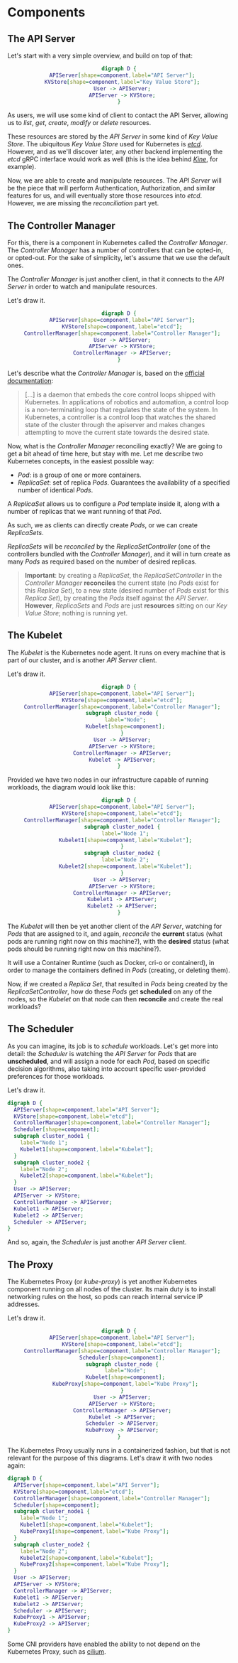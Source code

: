 # Components

## The API Server

Let's start with a very simple overview, and build on top of that:

<center>

```dot process
digraph D {
  APIServer[shape=component,label="API Server"];
  KVStore[shape=component,label="Key Value Store"];
  User -> APIServer;
  APIServer -> KVStore;
}
```

</center>

As users, we will use some kind of client to contact the API Server,
allowing us to *list*, *get*, *create*, *modify* or *delete*
resources.

These resources are stored by the *API Server* in some kind of
*Key Value Store*. The ubiquitous *Key Value Store* used for Kubernetes is
[*etcd*](https://etcd.io). However, and as we'll discover later, any
other backend implementing the *etcd* gRPC interface would work as
well (this is the idea behind [*Kine*](https://github.com/rancher/kine),
for example).

Now, we are able to create and manipulate resources. The *API Server*
will be the piece that will perform Authentication, Authorization, and
similar features for us, and will eventually store those resources
into *etcd*. However, we are missing the *reconciliation* part yet.

## The Controller Manager

For this, there is a component in Kubernetes called the *Controller
Manager*. The *Controller Manager* has a number of controllers that
can be opted-in, or opted-out. For the sake of simplicity, let's
assume that we use the default ones.

The *Controller Manager* is just another client, in that it connects
to the *API Server* in order to watch and manipulate resources.

Let's draw it.

<center>

```dot process
digraph D {
  APIServer[shape=component,label="API Server"];
  KVStore[shape=component,label="etcd"];
  ControllerManager[shape=component,label="Controller Manager"];
  User -> APIServer;
  APIServer -> KVStore;
  ControllerManager -> APIServer;
}
```

</center>

Let's describe what the *Controller Manager* is, based on the [official
documentation](https://kubernetes.io/docs/reference/command-line-tools-reference/kube-controller-manager/):

> [...] is a daemon that embeds the core control loops shipped with
> Kubernetes. In applications of robotics and automation, a control
> loop is a non-terminating loop that regulates the state of the
> system. In Kubernetes, a controller is a control loop that watches
> the shared state of the cluster through the apiserver and makes
> changes attempting to move the current state towards the desired
> state.

Now, what is the *Controller Manager* reconciling exactly? We are
going to get a bit ahead of time here, but stay with me. Let me
describe two Kubernetes concepts, in the easiest possible way:

* *Pod*: is a group of one or more containers.
* *ReplicaSet*: set of replica *Pods*. Guarantees the availability of a
  specified number of identical *Pods*.

A *ReplicaSet* allows us to configure a *Pod* template inside it,
along with a number of replicas that we want running of that *Pod*.

As such, we as clients can directly create *Pods*, or we can create
*ReplicaSets*.

*ReplicaSets* will be *reconciled* by the *ReplicaSetController* (one
of the controllers bundled with the *Controller Manager*), and it will
in turn create as many *Pods* as required based on the number of
desired replicas.

> **Important**: by creating a *ReplicaSet*, the *ReplicaSetController*
> in the *Controller Manager* **reconciles** the current state (no *Pods*
> exist for this *Replica Set*), to a new state (desired number of *Pods*
> exist for this *Replica Set*), by creating the *Pods* itself against
> the *API Server*. **However**, *ReplicaSets* and *Pods* are just
> **resources** sitting on our *Key Value Store*; nothing is running yet.

## The Kubelet

The *Kubelet* is the Kubernetes node agent. It runs on every machine
that is part of our cluster, and is another *API Server* client.

Let's draw it.

<center>

```dot process
digraph D {
  APIServer[shape=component,label="API Server"];
  KVStore[shape=component,label="etcd"];
  ControllerManager[shape=component,label="Controller Manager"];
  subgraph cluster_node {
    label="Node";
    Kubelet[shape=component];
  }
  User -> APIServer;
  APIServer -> KVStore;
  ControllerManager -> APIServer;
  Kubelet -> APIServer;
}
```

</center>

Provided we have two nodes in our infrastructure capable of running
workloads, the diagram would look like this:

<center>

```dot process
digraph D {
  APIServer[shape=component,label="API Server"];
  KVStore[shape=component,label="etcd"];
  ControllerManager[shape=component,label="Controller Manager"];
  subgraph cluster_node1 {
    label="Node 1";
    Kubelet1[shape=component,label="Kubelet"];
  }
  subgraph cluster_node2 {
    label="Node 2";
    Kubelet2[shape=component,label="Kubelet"];
  }
  User -> APIServer;
  APIServer -> KVStore;
  ControllerManager -> APIServer;
  Kubelet1 -> APIServer;
  Kubelet2 -> APIServer;
}
```

</center>

The *Kubelet* will then be yet another client of the *API Server*,
watching for *Pods* that are assigned to it, and again, *reconcile*
the **current** status (what pods are running right now on this machine?),
with the **desired** status (what pods should be running right now on
this machine?).

It will use a Container Runtime (such as Docker, cri-o or containerd),
in order to manage the containers defined in *Pods* (creating, or
deleting them).

Now, if we created a *Replica Set*, that resulted in *Pods* being
created by the *ReplicaSetController*, how do these *Pods* get
**scheduled** on any of the nodes, so the *Kubelet* on that node can
then **reconcile** and create the real workloads?

## The Scheduler

As you can imagine, its job is to *schedule* workloads. Let's get more
into detail: the *Scheduler* is watching the *API Server* for *Pods*
that are **unscheduled**, and will assign a node for each *Pod*, based
on specific decision algorithms, also taking into account specific
user-provided preferences for those workloads.

Let's draw it.

```dot process
digraph D {
  APIServer[shape=component,label="API Server"];
  KVStore[shape=component,label="etcd"];
  ControllerManager[shape=component,label="Controller Manager"];
  Scheduler[shape=component];
  subgraph cluster_node1 {
    label="Node 1";
    Kubelet1[shape=component,label="Kubelet"];
  }
  subgraph cluster_node2 {
    label="Node 2";
    Kubelet2[shape=component,label="Kubelet"];
  }
  User -> APIServer;
  APIServer -> KVStore;
  ControllerManager -> APIServer;
  Kubelet1 -> APIServer;
  Kubelet2 -> APIServer;
  Scheduler -> APIServer;
}
```

And so, again, the *Scheduler* is just another *API Server* client.

## The Proxy

The Kubernetes Proxy (or *kube-proxy*) is yet another Kubernetes
component running on all nodes of the cluster. Its main duty is to
install networking rules on the host, so pods can reach internal
service IP addresses.

Let's draw it.

<center>

```dot process
digraph D {
  APIServer[shape=component,label="API Server"];
  KVStore[shape=component,label="etcd"];
  ControllerManager[shape=component,label="Controller Manager"];
  Scheduler[shape=component];
  subgraph cluster_node {
    label="Node";
    Kubelet[shape=component];
    KubeProxy[shape=component,label="Kube Proxy"];
  }
  User -> APIServer;
  APIServer -> KVStore;
  ControllerManager -> APIServer;
  Kubelet -> APIServer;
  Scheduler -> APIServer;
  KubeProxy -> APIServer;
}
```

</center>

The Kubernetes Proxy usually runs in a containerized fashion, but that
is not relevant for the purpose of this diagrams. Let's draw it with
two nodes again:

```dot process
digraph D {
  APIServer[shape=component,label="API Server"];
  KVStore[shape=component,label="etcd"];
  ControllerManager[shape=component,label="Controller Manager"];
  Scheduler[shape=component];
  subgraph cluster_node1 {
    label="Node 1";
    Kubelet1[shape=component,label="Kubelet"];
    KubeProxy1[shape=component,label="Kube Proxy"];
  }
  subgraph cluster_node2 {
    label="Node 2";
    Kubelet2[shape=component,label="Kubelet"];
    KubeProxy2[shape=component,label="Kube Proxy"];
  }
  User -> APIServer;
  APIServer -> KVStore;
  ControllerManager -> APIServer;
  Kubelet1 -> APIServer;
  Kubelet2 -> APIServer;
  Scheduler -> APIServer;
  KubeProxy1 -> APIServer;
  KubeProxy2 -> APIServer;
}
```

Some CNI providers have enabled the ability to not depend on the
Kubernetes Proxy, such as [cilium](https://cilium.io).
